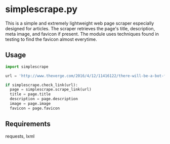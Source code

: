 # simplescrape.py

This is a simple and extremely lightweight web page scraper especially designed for articles. The scraper retrieves the page's title, description, meta image, and favicon if present. The module uses techniques found in testing to find the favicon almost everytime.

## Usage
```python
import simplescrape

url = 'http://www.theverge.com/2016/4/12/11416122/there-will-be-a-bot-for-everything'

if simplescrape.check_link(url):
  page = simplescrape.scrape_link(url)
  title = page.title
  description = page.description
  image = page.image
  favicon = page.favicon
```

## Requirements
requests, lxml
